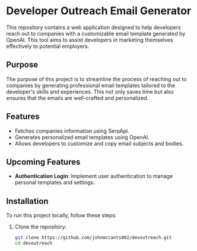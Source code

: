 # Developer Outreach Email Generator

This repository contains a web application designed to help developers reach out to companies with a customizable email template generated by OpenAI. This tool aims to assist developers in marketing themselves effectively to potential employers.

## Purpose

The purpose of this project is to streamline the process of reaching out to companies by generating professional email templates tailored to the developer's skills and experiences. This not only saves time but also ensures that the emails are well-crafted and personalized.

## Features

- Fetches companies information using SerpApi.
- Generates personalized email templates using OpenAI.
- Allows developers to customize and copy email subjects and bodies.

## Upcoming Features

- **Authentication Login**: Implement user authentication to manage personal templates and settings.

## Installation

To run this project locally, follow these steps:

1. Clone the repository:
   ```sh
   git clone https://github.com/johnmccants002/devoutreach.git
   cd devoutreach
   ```
